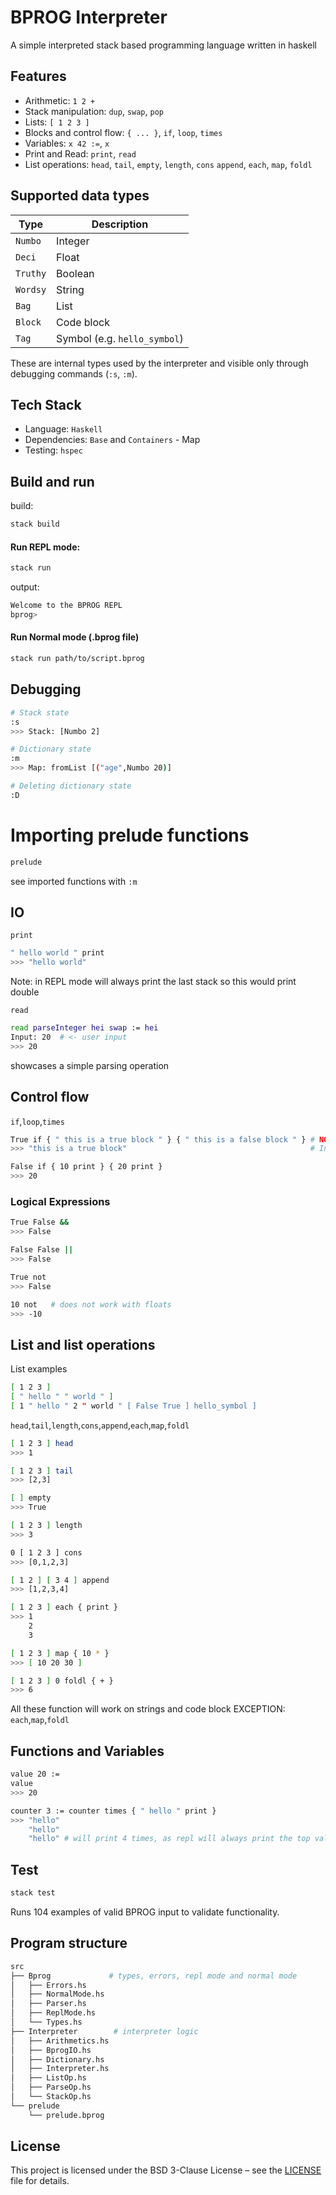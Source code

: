 # BPROG Interpreter

A simple interpreted stack based programming language written in haskell

## Features
- Arithmetic: `1 2 +`
- Stack manipulation: `dup`, `swap`, `pop`
- Lists: `[ 1 2 3 ]`
- Blocks and control flow: `{ ... }`, `if`, `loop`, `times`
- Variables: `x 42 :=`, `x`
- Print and Read: `print`, `read`
- List operations: `head`, `tail`, `empty`, `length`, `cons` `append`, `each`, `map`, `foldl`

## Supported data types
| Type     | Description                  |
| -------- | ---------------------------- |
| `Numbo`  | Integer                      |
| `Deci`   | Float                        |
| `Truthy` | Boolean                      |
| `Wordsy` | String                       |
| `Bag`    | List                         |
| `Block`  | Code block                   |
| `Tag`    | Symbol (e.g. `hello_symbol`) |

These are internal types used by the interpreter and visible only through debugging commands (`:s`, `:m`).

## Tech Stack
- Language: `Haskell`
- Dependencies: `Base` and `Containers` - Map
- Testing: `hspec`

## Build and run
build:
```bash
stack build
```
#### Run REPL mode:
```bash
stack run
```
output:
```bash
Welcome to the BPROG REPL
bprog>
```
#### Run Normal mode (.bprog file)
```bash
stack run path/to/script.bprog
```
## Debugging
```bash
# Stack state
:s
>>> Stack: [Numbo 2]

# Dictionary state
:m
>>> Map: fromList [("age",Numbo 20)]

# Deleting dictionary state
:D
```
# Importing prelude functions
```bash
prelude
```
see imported functions with `:m`

## IO

`print`
```bash
" hello world " print
>>> "hello world"
```
Note: in REPL mode will always print the last stack
so this would print double

`read`
```bash
read parseInteger hei swap := hei
Input: 20  # <- user input
>>> 20
```
showcases a simple parsing operation

## Control flow
`if`,`loop`,`times`
```bash
True if { " this is a true block " } { " this is a false block " } # NOTE: this prints as its in REPL
>>> "this is a true block"                                         # In normal mode it will need a print statement

False if { 10 print } { 20 print }
>>> 20


```
### Logical Expressions
```bash
True False &&
>>> False

False False ||
>>> False

True not
>>> False

10 not   # does not work with floats
>>> -10
```
## List and list operations
List examples
```bash
[ 1 2 3 ]
[ " hello " " world " ]
[ 1 " hello " 2 " world " [ False True ] hello_symbol ]
```

`head`,`tail`,`length`,`cons`,`append`,`each`,`map`,`foldl`
```bash
[ 1 2 3 ] head
>>> 1

[ 1 2 3 ] tail
>>> [2,3]

[ ] empty
>>> True

[ 1 2 3 ] length
>>> 3

0 [ 1 2 3 ] cons
>>> [0,1,2,3]

[ 1 2 ] [ 3 4 ] append
>>> [1,2,3,4]

[ 1 2 3 ] each { print }
>>> 1
    2
    3

[ 1 2 3 ] map { 10 * }
>>> [ 10 20 30 ]

[ 1 2 3 ] 0 foldl { + }
>>> 6
```
All these function will work on strings and code block
EXCEPTION: `each`,`map`,`foldl`

## Functions and Variables
```bash
value 20 := 
value
>>> 20

counter 3 := counter times { " hello " print }
>>> "hello"
    "hello"
    "hello" # will print 4 times, as repl will always print the top value
```

## Test
```bash
stack test
```
Runs 104 examples of valid BPROG input to validate functionality.

## Program structure
```bash
src
├── Bprog             # types, errors, repl mode and normal mode
│   ├── Errors.hs
│   ├── NormalMode.hs
│   ├── Parser.hs
│   ├── ReplMode.hs
│   └── Types.hs
├── Interpreter        # interpreter logic
│   ├── Arithmetics.hs
│   ├── BprogIO.hs
│   ├── Dictionary.hs
│   ├── Interpreter.hs
│   ├── ListOp.hs
│   ├── ParseOp.hs
│   └── StackOp.hs
└── prelude
    └── prelude.bprog
```

## License

This project is licensed under the BSD 3-Clause License – see the [LICENSE](./LICENSE) file for details.



